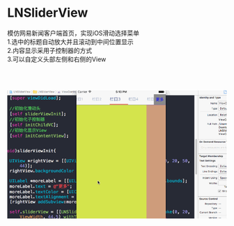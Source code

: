 # LNSliderView
模仿网易新闻客户端首页，实现iOS滑动选择菜单 <br> 
1.选中的标题自动放大并且滚动到中间位置显示 <br> 
2.内容显示采用子控制器的方式           <br> 
3.可以自定义头部左侧和右侧的View      <br> 

<br> 
<br> 



![image](https://github.com/cshhs/LNSliderView/blob/master/LNSliderView/LNSliderView/test.gif) 

